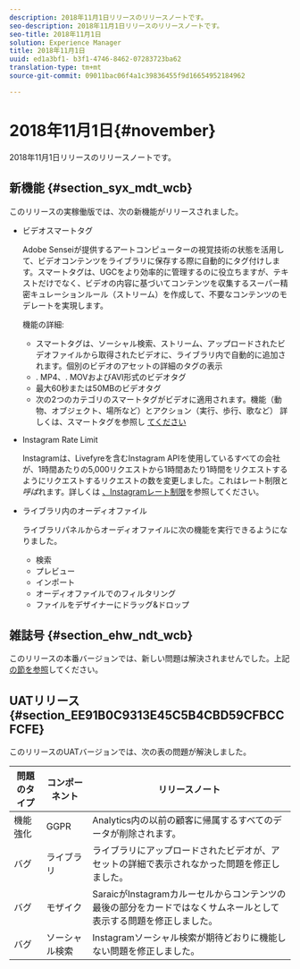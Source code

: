 ```yaml
---
description: 2018年11月1日リリースのリリースノートです。
seo-description: 2018年11月1日リリースのリリースノートです。
seo-title: 2018年11月1日
solution: Experience Manager
title: 2018年11月1日
uuid: ed1a3bf1- b3f1-4746-8462-07283723ba62
translation-type: tm+mt
source-git-commit: 09011bac06f4a1c39836455f9d16654952184962

---
```



# 2018年11月1日{#november}

2018年11月1日リリースのリリースノートです。

## 新機能 {#section_syx_mdt_wcb}

このリリースの実稼働版では、次の新機能がリリースされました。

* ビデオスマートタグ

   Adobe Senseiが提供するアートコンピューターの視覚技術の状態を活用して、ビデオコンテンツをライブラリに保存する際に自動的にタグ付けします。スマートタグは、UGCをより効率的に管理するのに役立ちますが、テキストだけでなく、ビデオの内容に基づいてコンテンツを収集するスーパー精密キュレーションルール（ストリーム）を作成して、不要なコンテンツのモデレートを実現します。

   機能の詳細:

   * スマートタグは、ソーシャル検索、ストリーム、アップロードされたビデオファイルから取得されたビデオに、ライブラリ内で自動的に追加されます。個別のビデオのアセットの詳細のタグの表示
   * . MP4、. MOVおよびAVI形式のビデオタグ
   * 最大60秒または50MBのビデオタグ
   * 次の2つのカテゴリのスマートタグがビデオに適用されます。機能（動物、オブジェクト、場所など）とアクション（実行、歩行、歌など）
   詳しくは、スマートタグを参照し [てください](/help/using/c-features-livefyre/c-smart-tags/c-smart-tags.md#c_smart_tags)

* Instagram Rate Limit

   Instagramは、Livefyreを含むInstagram APIを使用しているすべての会社が、1時間あたりの5,000リクエストから1時間あたり1時間をリクエストするようにリクエストするリクエストの数を変更しました。これはレート制限と *呼ば*れます。詳しくは [、Instagramレート制限](/help/using/c-streams/c-instagram-rate-limiting.md)を参照してください。

* ライブラリ内のオーディオファイル

   ライブラリパネルからオーディオファイルに次の機能を実行できるようになりました。

   * 検索
   * プレビュー
   * インポート
   * オーディオファイルでのフィルタリング
   * ファイルをデザイナーにドラッグ&amp;ドロップ

## 雑誌号 {#section_ehw_ndt_wcb}

このリリースの本番バージョンでは、新しい問題は解決されませんでした。上記 [の節を参照](#c_rn/section_syx_mdt_wcb)してください。

## UATリリース {#section_EE91B0C9313E45C5B4CBD59CFBCCFCFE}

このリリースのUATバージョンでは、次の表の問題が解決しました。

| **問題のタイプ** | **コンポーネント** | **リリースノート** |
|---|---|---|
| 機能強化 | GGPR | Analytics内の以前の顧客に帰属するすべてのデータが削除されます。 |
| バグ | ライブラリ | ライブラリにアップロードされたビデオが、アセットの詳細で表示されなかった問題を修正しました。 |
| バグ | モザイク | SaraicがInstagramカルーセルからコンテンツの最後の部分をカードではなくサムネールとして表示する問題を修正しました。 |
| バグ | ソーシャル検索 | Instagramソーシャル検索が期待どおりに機能しない問題を修正しました。 |

